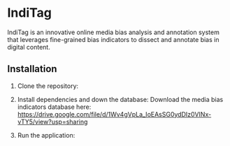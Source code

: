 # IndiTag

IndiTag is an innovative online media bias analysis and annotation system that leverages fine-grained bias indicators to dissect and annotate bias in digital content. 

## Installation

1. Clone the repository:

2. Install dependencies and down the database:
 Download the media bias indicators database here:
 https://drive.google.com/file/d/1Wv4gVpLa_IoEAsSG0ydDIz0VINx-vTY5/view?usp=sharing

3. Run the application:

